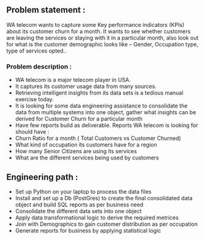 ## Problem statement :
WA telecom wants to capture some Key performance indicators (KPIs) about its customer churn for a month.
It wants to see whether customers are leaving the services or staying with it in a particular month, also look out for what is the customer demographic looks like – Gender, Occupation type, type of services opted..

### Problem description :
- WA telecom is a major telecom player in USA.
- It captures its customer usage data from many sources.
- Retrieving intelligent insights from its data sets is a tedious manual exercise today.
- It is looking for some data engineering assistance to consolidate the data from multiple systems into one object, gather what insights can be derived for Customer Churn for a particular month
- Have few reports build as deliverable. Reports WA telecom is looking for should have : 
- Churn Ratio for a month ( Total Customers vs Customer Churned)
- What kind of occupation its customers have for a region
- How many Senior Citizens are using its services
- What are the different services being used by customers

## Engineering path :

- Set up Python on your laptop to process the data files
- Install and set up a Db (PostGres) to create the final consolidated data object and build SQL reports as per business need
- Consolidate the different data sets into one object
- Apply data transformational logic to derive the required metrices
- Join with Demographics to gain customer distribution as per occupation
- Generate reports for business by applying statistical logic